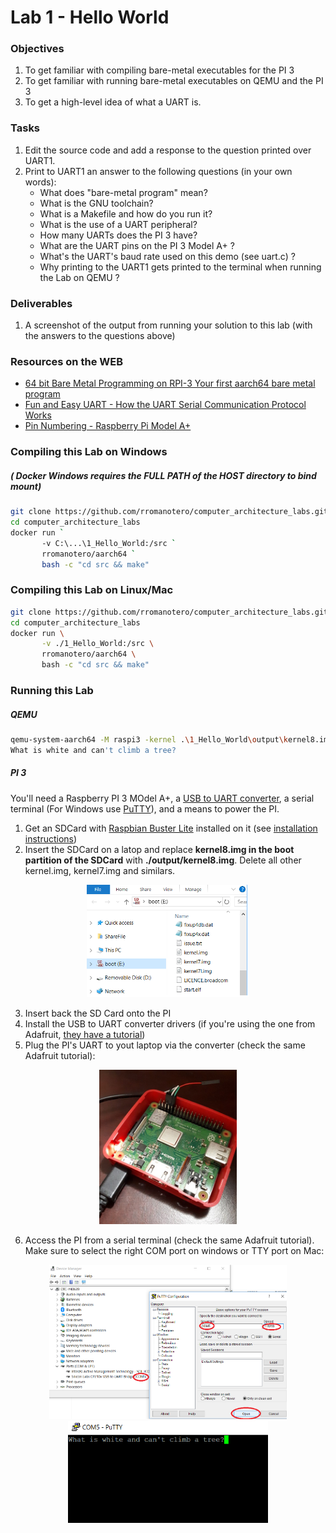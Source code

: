 # Lab 1 - Hello World

### Objectives
1. To get familiar with compiling bare-metal executables for the PI 3
2. To get familiar with running bare-metal executables on QEMU and the PI 3
3. To get a high-level idea of what a UART is.


### Tasks
1. Edit the source code and add a response to the question printed over UART1. 
2. Print to UART1 an answer to the following questions (in your own words): 
    - What does "bare-metal program" mean?
    - What is the GNU toolchain?
    - What is a Makefile and how do you run it?
    - What is the use of a UART peripheral? 
    - How many UARTs does the PI 3 have?
    - What are the UART pins on the PI 3 Model A+ ?
    - What's the UART's baud rate used on this demo (see uart.c) ?
    - Why printing to the UART1 gets printed to the terminal when running the Lab on QEMU ?

### Deliverables 
1. A screenshot of the output from running your solution to this lab (with the answers to the questions above)


### Resources on the WEB
- [64 bit Bare Metal Programming on RPI-3 Your first aarch64 bare metal program](https://www.youtube.com/watch?v=8-65xiGXMyA)
- [Fun and Easy UART - How the UART Serial Communication Protocol Works](https://youtu.be/ZzRXKDkMBhA)
- [Pin Numbering - Raspberry Pi Model A+](https://pi4j.com/1.1/pins/model-a-plus.html)

### Compiling this Lab on Windows
##### ( Docker Windows requires the FULL PATH of the HOST directory to bind mount)
```bash
git clone https://github.com/rromanotero/computer_architecture_labs.git
cd computer_architecture_labs
docker run `
       -v C:\...\1_Hello_World:/src `
       rromanotero/aarch64 `
       bash -c "cd src && make"
```   

### Compiling this Lab on Linux/Mac
```bash
git clone https://github.com/rromanotero/computer_architecture_labs.git
cd computer_architecture_labs
docker run \
       -v ./1_Hello_World:/src \
       rromanotero/aarch64 \
       bash -c "cd src && make"
```

### Running this Lab 
##### QEMU
```bash
qemu-system-aarch64 -M raspi3 -kernel .\1_Hello_World\output\kernel8.img -serial null -serial stdio
What is white and can't climb a tree?
```
##### PI 3
You'll need a Raspberry PI 3 MOdel A+, a [USB to UART converter](https://www.adafruit.com/product/954), a serial terminal (For Windows use [PuTTY](https://www.putty.org/)), and a means to power the PI.

1. Get an SDCard with [Raspbian Buster Lite](https://www.raspberrypi.org/downloads/raspbian/) installed on it (see [installation instructions](https://www.raspberrypi.org/documentation/installation/installing-images/README.md))
2. Insert the SDCard on a latop and replace **kernel8.img in the boot partition of the SDCard** with **./output/kernel8.img**. Delete all other kernel.img, kernel7.img and similars.

<p align="center">
<img src="https://github.com/rromanotero/computer_architecture_labs/blob/master/1_Hello_World/images/boot_partition.png" width="260"/>
</p>

3. Insert back the SD Card onto the PI
4. Install the USB to UART converter drivers (if you're using the one from Adafruit, [they have a tutorial](https://learn.adafruit.com/adafruits-raspberry-pi-lesson-5-using-a-console-cable/software-installation-mac))
5. Plug the PI's UART to yout laptop via the converter (check the same Adafruit tutorial):   

<p align="center">
  <img src="https://github.com/rromanotero/computer_architecture_labs/blob/master/1_Hello_World/images/lab_setup_a.jpg" width="220"/>
</p>

6. Access the PI from a serial terminal (check the same Adafruit tutorial). Make sure to select the right COM port on windows or TTY port on Mac:

<p align="center">
  <img src="https://github.com/rromanotero/computer_architecture_labs/blob/master/1_Hello_World/images/lab_setup_b.png" width="380"/>
  <img src="https://github.com/rromanotero/computer_architecture_labs/blob/master/1_Hello_World/images/lab_running.png" width="320"/>
</p>



